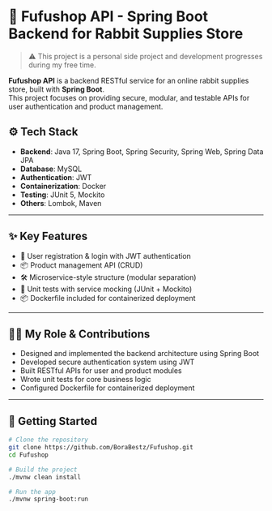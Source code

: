 # 🐰 Fufushop API - Spring Boot Backend for Rabbit Supplies Store

> ⚠️ This project is a personal side project and development progresses during my free time.

**Fufushop API** is a backend RESTful service for an online rabbit supplies store, built with **Spring Boot**.  
This project focuses on providing secure, modular, and testable APIs for user authentication and product management.

## ⚙️ Tech Stack

- **Backend**: Java 17, Spring Boot, Spring Security, Spring Web, Spring Data JPA
- **Database**: MySQL
- **Authentication**: JWT
- **Containerization**: Docker
- **Testing**: JUnit 5, Mockito
- **Others**: Lombok, Maven

---

## ✨ Key Features

- 👤 User registration & login with JWT authentication  
- 📦 Product management API (CRUD)  
- 🛠️ Microservice-style structure (modular separation)  
- 🧪 Unit tests with service mocking (JUnit + Mockito)  
- 📦 Dockerfile included for containerized deployment

---

## 🧑‍💻 My Role & Contributions

- Designed and implemented the backend architecture using Spring Boot  
- Developed secure authentication system using JWT  
- Built RESTful APIs for user and product modules  
- Wrote unit tests for core business logic  
- Configured Dockerfile for containerized deployment

---

## 🚀 Getting Started

```bash
# Clone the repository
git clone https://github.com/BoraBestz/Fufushop.git
cd Fufushop

# Build the project
./mvnw clean install

# Run the app
./mvnw spring-boot:run
